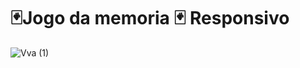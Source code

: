 #  🃏Jogo da memoria 🃏 Responsivo
![Vva (1)](https://user-images.githubusercontent.com/92586786/184545867-d8bde460-cc75-46ae-80fd-cd13375942cf.jpg)
